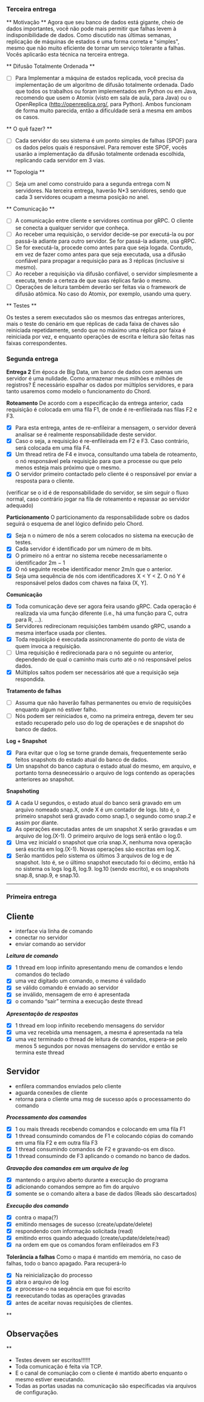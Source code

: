  ### Terceira entrega

** Motivação **
Agora que seu banco de dados está gigante, cheio de dados importantes, você não pode mais permitir que falhas levem à indisponibilidade de dados. 
Como discutido nas últimas semanas, replicação de máquinas de estados é uma forma correta e "simples", mesmo que não muito eficiente de tornar um serviço tolerante a falhas. Vocês aplicarão esta técnica na terceira entrega.

** Difusão Totalmente Ordenada **
- [ ] Para Implementar a máquina de estados replicada, você precisa da implementação de um algoritmo de difusão totalmente ordenada. Dado que todos os trabalhos ou foram implementados em Python ou em Java, recomendo que usem o Atomix (visto em sala de aula, para Java) ou o OpenReplica (http://openreplica.org/, para Python). Ambos funcionam de forma muito parecida, então a dificuldade será a mesma em ambos os casos.

** O quê fazer? **
- [ ] Cada servidor do seu sistema é um ponto simples de falhas (SPOF) para os dados pelos quais é responsável. Para remover este SPOF, vocês usarão a implementação da difusão totalmente ordenada escolhida, replicando cada servidor em 3 vias.

** Topologia **
- [ ] Seja um anel como construído para a segunda entrega com N servidores. Na terceira entrega, haverão N*3 servidores, sendo que cada 3 servidores ocupam a mesma posição no anel.

** Comunicação **
- [ ] A comunicação entre cliente e servidores continua por gRPC. O cliente se conecta a qualquer servidor que conheça.
- [ ] Ao receber uma requisição, o servidor decide-se por executá-la ou por passá-la adiante para outro servidor. Se for passá-la adiante, usa gRPC.
- [ ] Se for executá-la, procede como antes para que seja logada. Contudo, em vez de fazer como antes para que seja executada, usa a difusão confiável para propagar a requisição para as 3 réplicas (inclusive si mesmo).
- [ ] Ao receber a requisição via difusão confiável, o servidor simplesmente a executa, tendo a certeza de que suas réplicas farão o mesmo.
- [ ] Operações de leitura também deverão ser feitas via o framework de difusão atômica. No caso do Atomix, por exemplo, usando uma query.

** Testes **

Os testes a serem executados são os mesmos das entregas anteriores, mais o teste do cenário em que réplicas de cada faixa de chaves são reiniciada repetidamente, sendo que no máximo uma réplica por faixa é reiniciada por vez, e enquanto operações de escrita e leitura são feitas nas faixas correspondentes.
 
 
 ### Segunda entrega
 
 
**Entrega 2** 
Em época de Big Data, um banco de dados com apenas um servidor é uma nulidade. Como armazenar meus milhões e milhões de registros? É necessário espalhar os dados por múltiplos servidores, e para tanto usaremos como modelo o funcionamento do Chord. 

**Roteamento** 
De acordo com a especificação da entrega anterior, cada requisição é colocada em uma fila F1, de onde é re-enfileirada nas filas F2 e F3. 

- [x] Para esta entrega, antes de re-enfileirar a mensagem, o servidor deverá analisar se é realmente responsabilidade deste servidor.
- [x] Caso o seja, a requisição é re-enfileirada em F2 e F3. Caso contrário, será colocada em uma fila F4. 
- [x] Um thread retira de F4 e invoca, consultando uma tabela de roteamento, o nó responsável pela requisição para que a processe ou que pelo menos esteja mais próximo que o mesmo. 
- [x] O servidor primeiro contactado pelo cliente é o responsável por enviar a resposta para o cliente. 

(verificar se o id é de responsabilidade do servidor, se sim seguir o fluxo normal, caso contrário jogar na fila de roteamento e repassar ao servidor adequado)

**Particionamento** 
O particionamento da responsabilidade sobre os dados seguirá o esquema de anel lógico definido pelo Chord. 
- [x] Seja n o número de nós a serem colocados no sistema na execução de testes. 
- [x] Cada servidor é identificado por um número de m bits. 
- [x] O primeiro nó a entrar no sistema recebe necessariamente o identificador 2m − 1
- [x] O nó seguinte recebe identificador menor 2m/n que o anterior. 
- [x] Seja uma sequência de nós com identificadores X < Y < Z. O nó Y é responsável pelos dados com chaves na faixa (X, Y].

**Comunicação** 
- [x] Toda comunicação deve ser agora feira usando gRPC. Cada operação é realizada via uma função diferente (i.e., há uma função para C, outra para R, ...). 
- [x] Servidores redirecionam requisições também usando gRPC, usando a mesma interface usada por clientes. 
- [x] Toda requisição é executada assincronamente do ponto de vista de quem invoca a requisição. 
- [ ] Uma requisição é redirecionada para o nó seguinte ou anterior, dependendo de qual o caminho mais curto até o nó responsável pelos dados. 
- [x] Múltiplos saltos podem ser necessários até que a requisição seja respondida.

**Tratamento de falhas** 
- [ ] Assuma que não haverão falhas permanentes ou envio de requisições enquanto algum nó estiver falho. 
- [ ] Nós podem ser reiniciados e, como na primeira entrega, devem ter seu estado recuperado pelo uso do log de operações e de snapshot do banco de dados.

**Log + Snapshot** 
- [x] Para evitar que o log se torne grande demais, frequentemente serão feitos snapshots do estado atual do banco de dados. 
- [x] Um snapshot do banco captura o estado atual do mesmo, em arquivo, e portanto torna desnecessário o arquivo de logs contendo as operações anteriores ao snapshot.

**Snapshoting** 
- [x] A cada U segundos, o estado atual do banco será gravado em um arquivo nomeado snap.X, onde X é um contador de logs. Isto é, o primeiro snapshot será gravado como snap.1, o segundo como snap.2 e assim por diante. 
- [x] As operações executadas antes de um snapshot X serão gravadas e um arquivo de log.(X-1). O primeiro arquivo de logs será então o log.0. 
- [x] Uma vez iniciald o snapshot que cria snap.X, nenhuma nova operação será escrita em log.(X-1). Novas operações são escritas em log.X. 
- [x] Serão mantidos pelo sistema os últimos 3 arquivos de log e de snapshot. Isto é, se o último snapshot executado foi o décimo, então há no sistema os logs log.8, log.9. log.10 (sendo escrito), e os snapshots snap.8, snap.9, e snap.10.

 -----------------------------------------------
 
 ### Primeira entrega
 
 ## Cliente

 - interface via linha de comando 
 - conectar no servidor
 - enviar comando ao servidor

***Leitura de comando***
 - [x] 1 thread em loop infinito apresentando menu de comandos e lendo comandos do teclado 
 - [x] uma vez digitado um comando, o mesmo é validado
 - [x] se válido comando é enviado ao servidor
 - [x] se inválido,  mensagem de erro é apresentada
 - [x] o comando “sair” termina a execução deste thread

***Apresentação de respostas***
 - [x] 1 thread em loop infinito recebendo mensagens do servidor
 - [x] uma vez recebida uma mensagem, a mesma é apresentada na tela
 - [x] uma vez terminado o thread de leitura de comandos, espera-se pelo menos 5 segundos por novas mensagens do servidor e então se termina este     thread

## Servidor

 - enfilera commandos enviados pelo cliente
 - aguarda conexões de cliente
 - retorna para o cliente uma msg de sucesso após o processamento do comando

***Processamento dos comandos***
 - [x] 1 ou mais threads recebendo comandos e colocando em uma fila F1
 - [x] 1 thread consumindo comandos de F1 e colocando cópias do comando em uma fila F2 e em outra fila F3
 - [x] 1 thread consumindo comandos de F2 e gravando-os em disco.
 - [x] 1 thread consumindo de F3 aplicando o comando no banco de dados.

***Gravação dos comandos em um arquivo de log***
 - [x] mantendo o arquivo aberto durante a execução do programa
 - [x] adicionando comandos sempre ao fim do arquivo
 - [x] somente se o comando altera a base de dados (Reads são descartados)

***Execução dos comando***
 - [x] contra o mapa(?)
 - [x] emitindo mensages de sucesso (create/update/delete)
 - [x] respondendo com informação solicitada (read)
 - [x] emitindo erros quando adequado (create/update/delete/read)
 - [x] na ordem em que os comandos foram enfileirados em F3

**Tolerância a falhas**
Como o mapa é mantido em memória, no caso de falhas, todo o banco apagado. Para recuperá-lo

 - [x] Na reinicialização do processo 
 - [x] abra o arquivo de log
 - [x] e processe-o na sequência em que foi escrito
 - [x] reexecutando todas as operações gravadas 
 - [x] antes de aceitar novas requisições de clientes.

**

## Observações

**
 - Testes devem ser escritos!!!!!!
 - Toda comunicação é feita via TCP. 
 - E o canal de comuniação com o cliente é mantido aberto enquanto o mesmo estiver executando. 
 - Todas as portas usadas na comunicação são especificadas via arquivos de
   configuração. 
